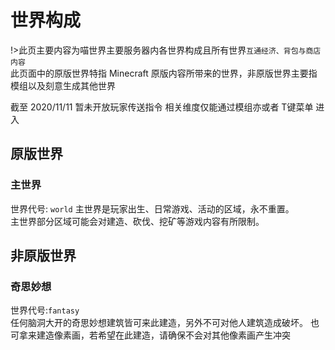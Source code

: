 # 世界构成
!>此页主要内容为喵世界主要服务器内各世界构成且所有世界`互通经济、背包与商店内容`  
此页面中的原版世界特指 Minecraft 原版内容所带来的世界，非原版世界主要指模组以及刻意生成其他世界

截至 2020/11/11 暂未开放玩家传送指令 相关维度仅能通过模组亦或者 T键菜单 进入

## 原版世界
### 主世界
世界代号: `world`
主世界是玩家出生、日常游戏、活动的区域，永不重置。  
主世界部分区域可能会对建造、砍伐、挖矿等游戏内容有所限制。

## 非原版世界
### 奇思妙想
世界代号:`fantasy`  
任何脑洞大开的奇思妙想建筑皆可来此建造，另外不可对他人建筑造成破坏。
也可拿来建造像素画，若希望在此建造，请确保不会对其他像素画产生冲突
